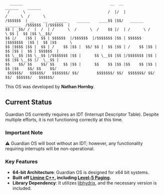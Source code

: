 ```
  ______                                       __  __                       ______    ______  
 /      \                                     /  |/  |                     /      \  /      \ 
/$$$$$$  | __    __   ______    ______    ____$$ |$$/   ______   _______  /$$$$$$  |/$$$$$$  |
$$ | _$$/ /  |  /  | /      \  /      \  /    $$ |/  | /      \ /       \ $$ |  $$ |$$ \__$$/ 
$$ |/    |$$ |  $$ | $$$$$$  |/$$$$$$  |/$$$$$$$ |$$ | $$$$$$  |$$$$$$$  |$$ |  $$ |$$      \ 
$$ |$$$$ |$$ |  $$ | /    $$ |$$ |  $$/ $$ |  $$ |$$ | /    $$ |$$ |  $$ |$$ |  $$ | $$$$$$  |
$$ \__$$ |$$ \__$$ |/$$$$$$$ |$$ |      $$ \__$$ |$$ |/$$$$$$$ |$$ |  $$ |$$ \__$$ |/  \__$$ |
$$    $$/ $$    $$/ $$    $$ |$$ |      $$    $$ |$$ |$$    $$ |$$ |  $$ |$$    $$/ $$    $$/ 
 $$$$$$/   $$$$$$/   $$$$$$$/ $$/        $$$$$$$/ $$/  $$$$$$$/ $$/   $$/  $$$$$$/   $$$$$$/

```

This OS was developed by **Nathan Hornby**.

## Current Status

Guardian OS currently requires an IDT (Interrupt Descriptor Table). Despite multiple efforts, it is not functioning correctly at this time.

### Important Note
⚠️ Guardian OS will boot without an IDT; however, any functionality requiring interrupts will be non-operational.

### Key Features
- **64-bit Architecture**: Guardian OS is designed for x64 bit systems.
- **Built off [Limine C++](https://github.com/limine-bootloader/limine-cpp-template), including [Level-5 Paging](https://en.wikipedia.org/wiki/Intel_5-level_paging).**
- **Library Dependency**: It utilizes [libhydrix](https://github.com/AzureianGH/libhydrix), and the necessary version is included.

